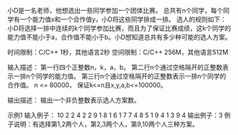 小D是一名老师，他想选出一些同学参加一个团体比赛。
总共有n个同学，每个同学有一个能力值x和一个合作值y，小D将这些同学排成一排。
选人的规则如下：小D将选择一排中连续的k个同学参加比赛，而且为了保证比赛成绩，这k个同学的能力值不能小于a，合作值不能小于b。小D想知道总共有多少种可能的选人方案。

时间限制：C/C++ 1秒，其他语言2秒
空间限制：C/C++ 256M，其他语言512M

输入描述：
第一行四个正整数n，k，a，b。
第二行n个通过空格隔开的正整数表示一排n个同学的能力值。
第三行n个通过空格隔开的正整数表示一排n个同学的合作值。
n <= 80000，
保证k<=n且x,y,a,b<=100000。

输出描述：
输出一个非负整数表示选人方案数。

示例1
输入例子：
10 2 2 4
2 2 9 1 8 1 6 1 7 7
4 8 5 1 9 4 1 3 9 4
输出例子：3
例子说明：有选择第1,2两个人，第2,3两个人，第9,10两个人三种方案。